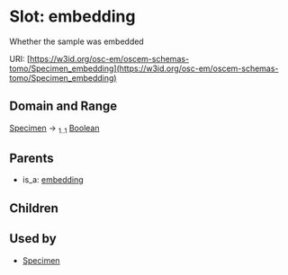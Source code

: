 
# Slot: embedding

Whether the sample was embedded

URI: [https://w3id.org/osc-em/oscem-schemas-tomo/Specimen_embedding](https://w3id.org/osc-em/oscem-schemas-tomo/Specimen_embedding)


## Domain and Range

[Specimen](Specimen.md) &#8594;  <sub>1..1</sub> [Boolean](types/Boolean.md)

## Parents

 *  is_a: [embedding](embedding.md)

## Children


## Used by

 * [Specimen](Specimen.md)
